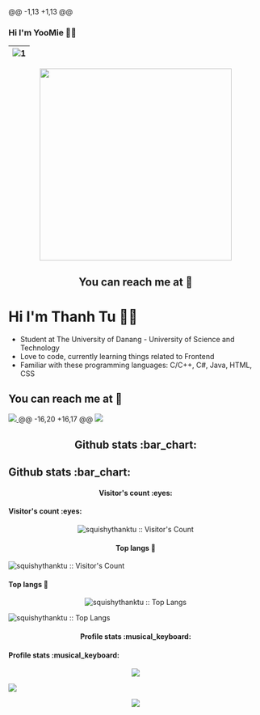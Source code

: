 @@ -1,13 +1,13 @@
### Hi I'm YooMie 🐰💫
| ![1](https://s1.uphinh.org/2021/09/02/701908f6fd0b113b9b493ba689fd0e71.gif) |
| --- | 
<p align="center"><img src="https://i.pinimg.com/originals/13/0b/d6/130bd6e30437a7b8cc3179bb08d82e56.gif" height="380px"/></p>

<h2 align="center">You can reach me at 💌</h2>

<p align="center">


# Hi I'm Thanh Tu 🐰💫
<ul>
  <li>Student at The University of Danang - University of Science and Technology</li>
  <li> Love to code, currently learning things related to Frontend</li>
  <li>Familiar with these programming languages: C/C++, C#, Java, HTML, CSS </li>
</ul>

<h2 >You can reach me at 💌</h2>
  <a href="https://www.facebook.com/squishythanktu/">
    <img src="https://user-images.githubusercontent.com/87054146/131863627-c1c4380e-e4d6-43b8-b94c-3f70f6d53b24.png">
  </a>
@@ -16,20 +16,17 @@
    <img src="https://img.shields.io/badge/Instagram-E4405F?style=for-the-badge&logo=instagram&logoColor=white">
  </a>

</p>

<h2 align="center">Github stats :bar_chart:</h2>
<h2>Github stats :bar_chart:</h2>

<h4 align="center">Visitor's count :eyes:</h4>
<h4>Visitor's count :eyes:</h4>

<p align="center"><img src="https://profile-counter.glitch.me/{squishythanktu}/count.svg" alt="squishythanktu :: Visitor's Count" /></p>
<h4 align="center">Top langs 💯</h4>
<p><img src="https://profile-counter.glitch.me/{squishythanktu}/count.svg" alt="squishythanktu :: Visitor's Count" /></p>
<h4>Top langs 💯</h4>

<p align="center"><img src="https://github-readme-stats.vercel.app/api/top-langs/?username=squishythanktu&langs_count=10&theme=tokyonight&layout=compact" alt="squishythanktu :: Top Langs" /></p>
<p><img src="https://github-readme-stats.vercel.app/api/top-langs/?username=squishythanktu&langs_count=10&theme=tokyonight&layout=compact" alt="squishythanktu :: Top Langs"/></p>

<h4 align="center">Profile stats :musical_keyboard:</h4>
<h4>Profile stats :musical_keyboard:</h4>

<p align="center"><img src="https://github-readme-stats.vercel.app/api?username=squishythanktu&theme=tokyonight&show_icons=true" /></p>
<p><img src="https://github-readme-stats.vercel.app/api?username=squishythanktu&theme=tokyonight&show_icons=true" /></p>

<p align="center"><img src="https://i.pinimg.com/originals/8a/e8/26/8ae826dba6a224dba3e49bf045583254.gif"></p>
